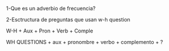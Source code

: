 1-Que es un adverbio de frecuencia?


2-Esctructura de preguntas que usan w-h question 

W-H + Aux + Pron + Verb + Comple

 WH QUESTIONS + aux + pronombre + verbo + complemento + ?